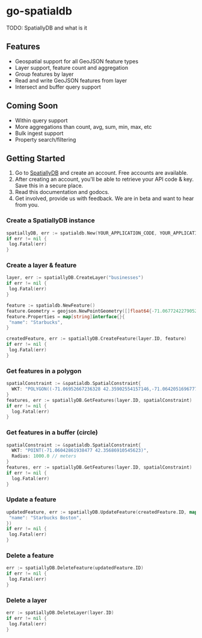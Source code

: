 # go-spatialdb

TODO: SpatiallyDB and what is it

## Features

* Geospatial support for all GeoJSON feature types
* Layer support, feature count and aggregation
* Group features by layer
* Read and write GeoJSON features from layer
* Intersect and buffer query support

## Coming Soon

* Within query support
* More aggregations than count, avg, sum, min, max, etc
* Bulk ingest support
* Property search/filtering

## Getting Started

1. Go to [SpatiallyDB](https://www.spatially.com/db) and create an account. Free accounts are available.
2. After creating an account, you'll be able to retrieve your API code & key. Save this in a secure place.
3. Read this documentation and godocs.
4. Get involved, provide us with feedback. We are in beta and want to hear from you.

### Create a SpatiallyDB instance

```go
spatiallyDB, err := spatialdb.New(YOUR_APPLICATION_CODE, YOUR_APPLICATION_KEY)
if err != nil {
 log.Fatal(err)
}
```

### Create a layer & feature

```go
layer, err := spatiallyDB.CreateLayer("businesses")
if err != nil {
 log.Fatal(err)
}

feature := spatialdb.NewFeature()
feature.Geometry = geojson.NewPointGeometry([]float64{-71.06772422790527, 42.35848049347556})
feature.Properties = map[string]interface{}{
 "name": "Starbucks",
}

createdFeature, err := spatiallyDB.CreateFeature(layer.ID, feature)
if err != nil {
 log.Fatal(err)
}
```

### Get features in a polygon

```go
spatialConstraint := &spatialdb.SpatialConstraint{
  WKT: "POLYGON((-71.06952667236328 42.35902554157146,-71.06420516967773 42.35902554157146,-71.06420516967773 42.3563616979687,-71.06952667236328 42.3563616979687,-71.06952667236328 42.35902554157146))"
}
features, err := spatiallyDB.GetFeatures(layer.ID, spatialConstraint)
if err != nil {
  log.Fatal(err)
}
```

### Get features in a buffer (circle)

```go
spatialConstraint := &spatialdb.SpatialConstraint{
  WKT: "POINT(-71.06042861938477 42.35686910545623)",
  Radius: 1000.0 // meters
}
features, err := spatiallyDB.GetFeatures(layer.ID, spatialConstraint)
if err != nil {
  log.Fatal(err)
}
```

### Update a feature

```go
updatedFeature, err := spatiallyDB.UpdateFeature(createdFeature.ID, map[string]interface{}{
 "name": "Starbucks Boston",
})
if err != nil {
 log.Fatal(err)
}
```

### Delete a feature

```go
err := spatiallyDB.DeleteFeature(updatedFeature.ID)
if err != nil {
 log.Fatal(err)
}
```

### Delete a layer

```go
err := spatiallyDB.DeleteLayer(layer.ID)
if err != nil {
 log.Fatal(err)
}
```
